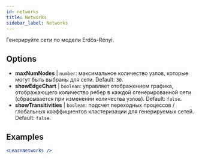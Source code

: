 ```yaml
---
id: networks
title: Networks
sidebar_label: Networks
---
```


Генерируйте сети по модели Erdős-Rényi.

## Options

* __maxNumNodes__ | `number`: максимальное количество узлов, которые могут быть выбраны для сети. Default: `30`.
* __showEdgeChart__ | `boolean`: управляет отображением графика, отображающего количество ребер в каждой сгенерированной сети (сбрасывается при изменении количества узлов). Default: `false`.
* __showTransitivities__ | `boolean`: подсчет переходных процессов / глобальных коэффициентов кластеризации для генерируемых сетей. Default: `false`.


## Examples

```jsx live
<LearnNetworks />
```

